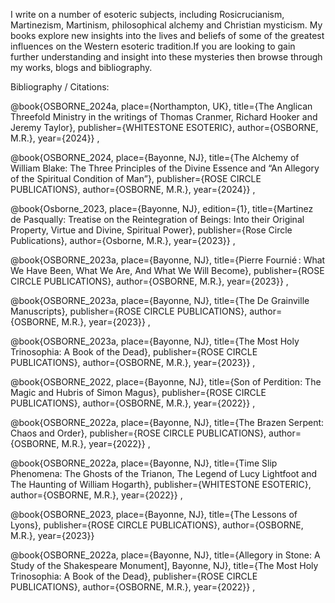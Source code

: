 I write on a number of esoteric subjects, including Rosicrucianism, Martinezism, Martinism, philosophical alchemy and Christian mysticism. My books explore new insights into the lives and beliefs of some of the greatest influences on the Western esoteric tradition.If you are looking to gain further understanding and insight into these mysteries then browse through my works, blogs and bibliography. 

Bibliography / Citations:

@book{OSBORNE_2024a, place={Northampton, UK}, title={The Anglican Threefold Ministry in the writings of Thomas Cranmer, Richard Hooker and Jeremy Taylor}, publisher={WHITESTONE ESOTERIC}, author={OSBORNE, M.R.}, year={2024}} ,

@book{OSBORNE_2024, place={Bayonne, NJ}, title={The Alchemy of William Blake: The Three Principles of the Divine Essence and “An Allegory of the Spiritual Condition of Man”}, publisher={ROSE CIRCLE PUBLICATIONS}, author={OSBORNE, M.R.}, year={2024}} ,

@book{Osborne_2023, place={Bayonne, NJ}, edition={1}, title={Martinez de Pasqually: Treatise on the Reintegration of Beings: Into their Original Property, Virtue and Divine, Spiritual Power}, publisher={Rose Circle Publications}, author={Osborne, M.R.}, year={2023}} ,

@book{OSBORNE_2023a, place={Bayonne, NJ}, title={Pierre Fournié : What We Have Been, What We Are, And What We Will Become}, publisher={ROSE CIRCLE PUBLICATIONS}, author={OSBORNE, M.R.}, year={2023}} ,

@book{OSBORNE_2023a, place={Bayonne, NJ}, title={The De Grainville Manuscripts}, publisher={ROSE CIRCLE PUBLICATIONS}, author={OSBORNE, M.R.}, year={2023}} ,

@book{OSBORNE_2023a, place={Bayonne, NJ}, title={The Most Holy Trinosophia: A Book of the Dead}, publisher={ROSE CIRCLE PUBLICATIONS}, author={OSBORNE, M.R.}, year={2023}} ,

@book{OSBORNE_2022, place={Bayonne, NJ}, title={Son of Perdition: The Magic and Hubris of Simon Magus}, publisher={ROSE CIRCLE PUBLICATIONS}, author={OSBORNE, M.R.}, year={2022}} ,

@book{OSBORNE_2022a, place={Bayonne, NJ}, title={The Brazen Serpent: Chaos and Order}, publisher={ROSE CIRCLE PUBLICATIONS}, author={OSBORNE, M.R.}, year={2022}} ,

@book{OSBORNE_2022a, place={Bayonne, NJ}, title={Time Slip Phenomena: The Ghosts of the Trianon, The Legend of Lucy Lightfoot and The Haunting of William Hogarth}, publisher={WHITESTONE ESOTERIC}, author={OSBORNE, M.R.}, year={2022}} ,

@book{OSBORNE_2023, place={Bayonne, NJ}, title={The Lessons of Lyons}, publisher={ROSE CIRCLE PUBLICATIONS}, author={OSBORNE, M.R.}, year={2023}} 

@book{OSBORNE_2022a, place={Bayonne, NJ}, title={Allegory in Stone: A Study of the Shakespeare Monument], Bayonne, NJ}, title={The Most Holy Trinosophia: A Book of the Dead}, publisher={ROSE CIRCLE PUBLICATIONS}, author={OSBORNE, M.R.}, year={2022}} ,

